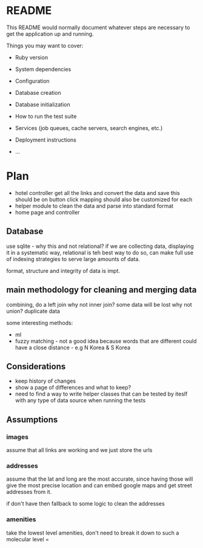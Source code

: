 # README

This README would normally document whatever steps are necessary to get the
application up and running.

Things you may want to cover:

* Ruby version

* System dependencies

* Configuration

* Database creation

* Database initialization

* How to run the test suite

* Services (job queues, cache servers, search engines, etc.)

* Deployment instructions

* ...

# Plan

- hotel controller
    get all the links and convert the data and save
    this should be on button click
    mapping should also be customized for each
- helper module
    to clean the data and parse into standard format
- home page and controller

## Database
use sqlite - why this and not relational?
if we are collecting data, displaying it in a systematic way, relational is teh best way to do so, can make full use of indexing strategies to serve large amounts of data.

format, structure and integrity of data is impt.

## main methodology for cleaning and merging data
combining, do a left join
why not inner join? some data will be lost
why not union? duplicate data

some interesting methods:
- ml
- fuzzy matching - not a good idea because words that are different could have a close distance - e.g N Korea & S Korea


## Considerations
- keep history of changes
- show a page of differences and what to keep? 
- need to find a way to write helper classes that can be tested by iteslf with any type of data source when running the tests

## Assumptions
### images
assume that all links are working and we just store the urls

### addresses
assume that the lat and long are the most accurate, since having those will give the most precise location and can embed google maps and get street addresses from it.

if don't have then fallback to some logic to clean the addresses

### amenities
take the lowest level amenities,
don't need to break it down to such a molecular level =


